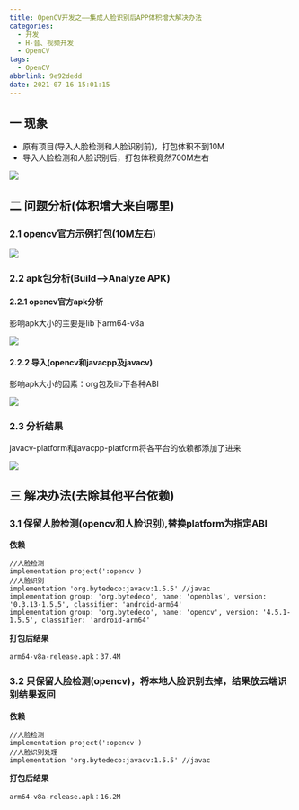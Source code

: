 ```yaml
---
title: OpenCV开发之——集成人脸识别后APP体积增大解决办法
categories:
  - 开发
  - H-音、视频开发
  - OpenCV
tags:
  - OpenCV
abbrlink: 9e92dedd
date: 2021-07-16 15:01:15
---
```

## 一 现象

* 原有项目(导入人脸检测和人脸识别前)，打包体积不到10M
* 导入人脸检测和人脸识别后，打包体积竟然700M左右

![][1]

<!--more-->

## 二 问题分析(体积增大来自哪里)

### 2.1 opencv官方示例打包(10M左右)

![][2]

### 2.2 apk包分析(Build——>Analyze APK)

#### 2.2.1 opencv官方apk分析

影响apk大小的主要是lib下arm64-v8a

![][3]

#### 2.2.2 导入(opencv和javacpp及javacv)

影响apk大小的因素：org包及lib下各种ABI

![][4]

### 2.3 分析结果

javacv-platform和javacpp-platform将各平台的依赖都添加了进来

![][5]


## 三 解决办法(去除其他平台依赖)

### 3.1 保留人脸检测(opencv和人脸识别),替换platform为指定ABI

**依赖**

```
//人脸检测
implementation project(':opencv')
//人脸识别
implementation 'org.bytedeco:javacv:1.5.5' //javac
implementation group: 'org.bytedeco', name: 'openblas', version: '0.3.13-1.5.5', classifier: 'android-arm64'
implementation group: 'org.bytedeco', name: 'opencv', version: '4.5.1-1.5.5', classifier: 'android-arm64'
```

**打包后结果** 

```
arm64-v8a-release.apk：37.4M
```

### 3.2 只保留人脸检测(opencv)，将本地人脸识别去掉，结果放云端识别结果返回

**依赖**

```
//人脸检测
implementation project(':opencv')
//人脸识别处理
implementation 'org.bytedeco:javacv:1.5.5' //javac
```

**打包后结果**

```
arm64-v8a-release.apk：16.2M
```



[1]:https://cdn.staticaly.com/gh/PGzxc/CDN/master/blog-opencv/opencv-package-release-size-big.png
[2]:https://cdn.staticaly.com/gh/PGzxc/CDN/master/blog-opencv/opencv-sample-list-size.png
[3]:https://cdn.staticaly.com/gh/PGzxc/CDN/master/blog-opencv/opencv-facedetect-apk-analyze.png
[4]:https://cdn.staticaly.com/gh/PGzxc/CDN/master/blog-opencv/opencv-import-opencv-javacpp-analyze.png
[5]:https://cdn.staticaly.com/gh/PGzxc/CDN/master/blog-opencv/opencv-javacpp-platform-imported.png